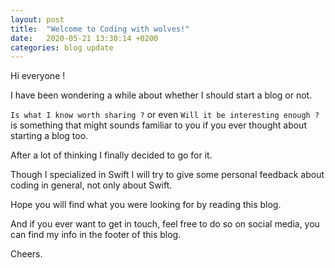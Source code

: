 ```yaml
---
layout: post
title:  "Welcome to Coding with wolves!"
date:   2020-05-21 13:30:14 +0200
categories: blog update
---
```


Hi everyone !

I have been wondering a while about whether I should start a blog or not.

`Is what I know worth sharing ?`
or even
`Will it be interesting enough ?`
is something that might sounds familiar to you if you ever thought about starting a blog too.

After a lot of thinking I finally decided to go for it.

Though I specialized in Swift I will try to give some personal feedback about coding in general, not only about Swift.

Hope you will find what you were looking for by reading this blog.

And if you ever want to get in touch, feel free to do so on social media, you can find my info in the footer of this blog.

Cheers.
